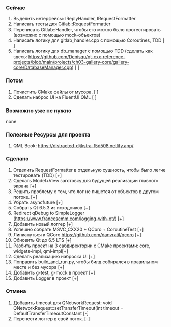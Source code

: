 ### Сейчас
1) Выделить интерфейсы: IReplyHandler, IRequestFormatter
1) Написать тесты для Gitlab::RequestFormatter
1) Переписать Gitlab::Handler, чтобы его можно было протестировать (возможно с помощью mock-объектов)
1) Написать логику для gitlab_handler.cpp с помощью Coroutines, TDD [ ]
1) Написать логику для db_manager с помощью TDD (сделать как здесь: https://github.com/Denisqu/qt-cxx-reference-projects/blob/main/projects/ch03-gallery-core/gallery-core/DatabaseManager.cpp) [ ]

### Потом
1) Почистить CMake файлы от мусора. [ ] 
1) Сделать наброс UI на FluentUI QML [ ]

### Возможно уже не нужно
none

### Полезные Ресурсы для проекта
1) QML Book: https://distracted-dijkstra-f5d508.netlify.app/

### Сделано
1) Отделить RequestFormatter в отдельную сущность, чтобы было легче тестировать (TDD) [+]
1) Сделать Model+View заготовку для будущей реализации главного экрана [+] 
1) Решить проблему с тем, что лог не пишется от объектов в другом потоке. [+]
1) Убрать asyncfuture [+]
1) Собрать Qt 6.5.3  из исходников [+]
1) Redirect qDebug to SimpleLogger (https://www.francescmm.com/logging-with-qt/) [+]
1) Добавить новый логгер [+]
1) Успешно собрать MSVC_CXX20 + QCoro + CoroutineTest [+]
1) Линкануться к QCoro https://github.com/danvratil/qcoro [+]
1) Обновить Qt до 6.5 LTS [+]
1) Разбить проект на 3 сабдиректории с CMake проектами: core, widgets-impl, qml-impl[+]
1) Сделать реализацию наброска UI [+] 
1) Поправить build_and_run.py, чтобы билд собирался в правильном месте и без мусора [+]
1) Добавить g-test, g-mock в проект [+]
1) Добавить Logger в проект [+]

### Отмена
1) Добавить timeout для QNetworkRequest: void QNetworkRequest::setTransferTimeout(int timeout = DefaultTransferTimeoutConstant  [-]
1) Перенести логгер в свой поток. [-]